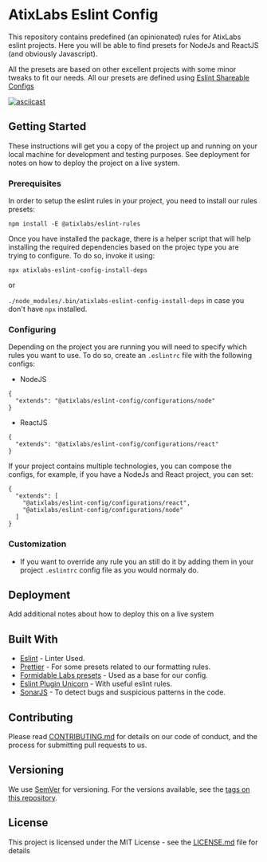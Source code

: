 # AtixLabs Eslint Config 

This repository contains predefined (an opinionated) rules for AtixLabs eslint projects. Here you will be able to find presets for NodeJs and ReactJS (and obviously Javascript).

All the presets are based on other excellent projects with some minor tweaks to fit our needs. All our presets are defined using [Eslint Shareable Configs](https://eslint.org/docs/developer-guide/shareable-configs)

[![asciicast](https://asciinema.org/a/klJicE8qn68kSsb8C6olqumkf.svg)](https://asciinema.org/a/klJicE8qn68kSsb8C6olqumkf)

## Getting Started

These instructions will get you a copy of the project up and running on your local machine for development and testing purposes. See deployment for notes on how to deploy the project on a live system.

### Prerequisites

In order to setup the eslint rules in your project, you need to install our rules presets: 

```
npm install -E @atixlabs/eslint-rules
```

Once you have installed the package, there is a helper script that will help installing the required dependencies based on the projec type you are trying to configure. To do so, invoke it using:

`npx atixlabs-eslint-config-install-deps` 

or

`./node_modules/.bin/atixlabs-eslint-config-install-deps` in case you don't have `npx` installed.

### Configuring 

Depending on the project you are running you will need to specify which rules you want to use. To do so, create an `.eslintrc` file with the following configs:

- NodeJS

```
{
  "extends": "@atixlabs/eslint-config/configurations/node"
}

```

- ReactJS

```
{
  "extends": "@atixlabs/eslint-config/configurations/react"
}

```

If your project contains multiple technologies, you can compose the configs, for example, if you have a NodeJs and React project, you can set:

```
{
  "extends": [
    "@atixlabs/eslint-config/configurations/react",
    "@atixlabs/eslint-config/configurations/node"
  ]
}

```

### Customization

- If you want to override any rule you an still do it by adding them in your project `.eslintrc` config file as you would normaly do.

## Deployment

Add additional notes about how to deploy this on a live system

## Built With

* [Eslint](https://eslint.org/) - Linter Used.
* [Prettier](https://prettier.io/) - For some presets related to our formatting rules.
* [Formidable Labs presets](https://github.com/FormidableLabs/eslint-config-formidable) - Used as a base for our config.
* [Eslint Plugin Unicorn](https://github.com/sindresorhus/eslint-plugin-unicorn) - With useful eslint rules.
* [SonarJS](https://github.com/SonarSource/eslint-plugin-sonarjs) - To detect bugs and suspicious patterns in the code.

## Contributing

Please read [CONTRIBUTING.md](CONTRIBUTING.md) for details on our code of conduct, and the process for submitting pull requests to us.

## Versioning

We use [SemVer](http://semver.org/) for versioning. For the versions available, see the [tags on this repository](https://github.com/your/project/tags). 

## License

This project is licensed under the MIT License - see the [LICENSE.md](LICENSE.md) file for details



